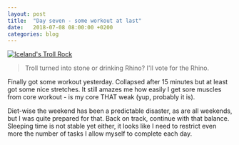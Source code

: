 ```yaml
---
layout: post
title:  "Day seven - some workout at last"
date:   2018-07-08 08:00:00 +0200
categories: blog
---
```


<a data-flickr-embed="true"  href="https://www.flickr.com/photos/137491954@N07/29401335818/in/album-72157698793520715/" title="Untitled"><img src="https://farm2.staticflickr.com/1761/29401335818_2b10e99164_o.jpg" alt="Iceland's Troll Rock"></a><script async src="//embedr.flickr.com/assets/client-code.js" charset="utf-8"></script>
<blockquote>
Troll turned into stone or drinking Rhino? I'll vote for the Rhino.
</blockquote>

Finally got some workout yesterday. Collapsed after 15 minutes but at least got some nice stretches. It still amazes me how easily I get sore muscles from core workout - is my core THAT weak (yup, probably it is).

Diet-wise the weekend has been a predictable disaster, as are all weekends, but I was quite prepared for that. Back on track, continue with that balance. Sleeping time is not stable yet either, it looks like I need to restrict even more the number of tasks I allow myself to complete each day.
